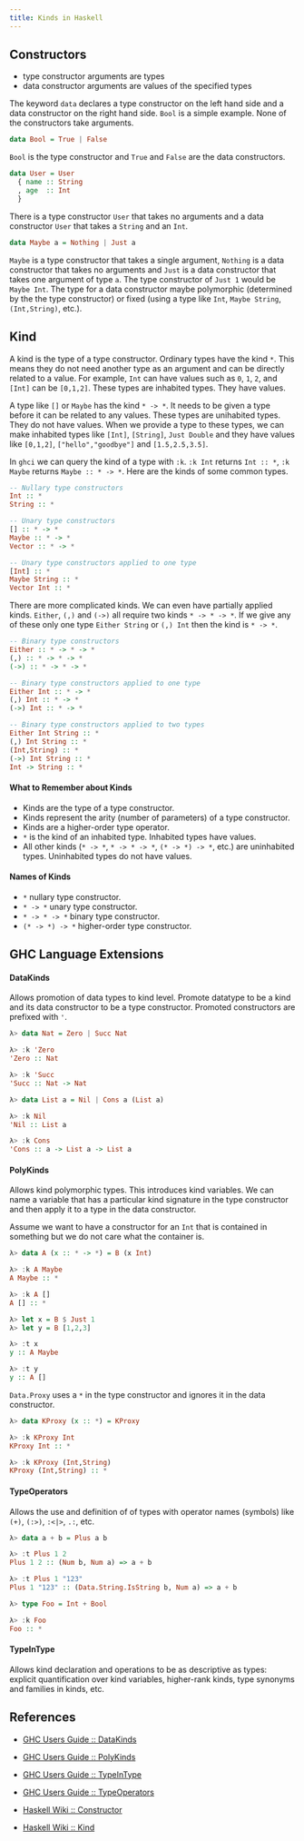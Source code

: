 ```yaml
---
title: Kinds in Haskell
---
```


## Constructors

- type constructor arguments are types
- data constructor arguments are values of the specified types

The keyword `data` declares a type constructor on the left hand side and a data 
constructor on the right hand side. `Bool` is a simple example. None of the 
constructors take arguments.

```haskell
data Bool = True | False
```

`Bool` is the type constructor and `True` and `False` are the data constructors.

```haskell
data User = User
  { name :: String
  , age  :: Int
  }
```

There is a type constructor `User` that takes no arguments and a data 
constructor `User` that takes a `String` and an `Int`.

```haskell
data Maybe a = Nothing | Just a
```

`Maybe` is a type constructor that takes a single argument, `Nothing` is a data
constructor that takes no arguments and `Just` is a data constructor that takes 
one argument of type `a`. The type constructor of `Just 1` would be `Maybe Int`.
The type for a data constructor maybe polymorphic (determined by the the type 
constructor) or fixed (using a type like `Int`, `Maybe String`, `(Int,String)`, 
etc.).

## Kind

A kind is the type of a type constructor. Ordinary types have the kind `*`. This 
means they do not need another type as an argument and can be directly related
to a value. For example, `Int` can have values such as `0`, `1`, `2`, and 
`[Int]` can be `[0,1,2]`. These types are inhabited types. They have values. 

A type like `[]` or `Maybe` has the kind `* -> *`. It needs to be given a type 
before it can be related to any values. These types are unihabited types. They
do not have values. When we provide a type to these types, we can make inhabited
types like `[Int]`, `[String]`, `Just Double` and they have values like `[0,1,2]`,
`["hello","goodbye"]` and `[1.5,2.5,3.5]`.

In `ghci` we can query the kind of a type with `:k`. `:k Int` returns
`Int :: *`, `:k Maybe` returns `Maybe :: * -> *`. Here are the kinds of some
common types.

```haskell
-- Nullary type constructors
Int :: *
String :: *

-- Unary type constructors
[] :: * -> *
Maybe :: * -> *
Vector :: * -> *

-- Unary type constructors applied to one type
[Int] :: *
Maybe String :: *
Vector Int :: *
```

There are more complicated kinds. We can even have partially applied kinds. 
`Either`, `(,)` and `(->)` all require two kinds `* -> * -> *`. If we give any
of these only one type `Either String` or `(,) Int` then the kind is `* -> *`.

```haskell
-- Binary type constructors
Either :: * -> * -> *
(,) :: * -> * -> *
(->) :: * -> * -> *

-- Binary type constructors applied to one type
Either Int :: * -> *
(,) Int :: * -> *
(->) Int :: * -> *

-- Binary type constructors applied to two types
Either Int String :: *
(,) Int String :: *
(Int,String) :: *
(->) Int String :: *
Int -> String :: *
```

#### What to Remember about Kinds

- Kinds are the type of a type constructor.
- Kinds represent the arity (number of parameters) of a type constructor.
- Kinds are a higher-order type operator.
- `*` is the kind of an inhabited type. Inhabited types have values.
- All other kinds (`* -> *`, `* -> * -> *`, `(* -> *) -> *`, etc.) are uninhabited types. Uninhabited types do not have values.

#### Names of Kinds

- `*` nullary type constructor.
- `* -> *` unary type constructor.
- `* -> * -> *` binary type constructor.
- `(* -> *) -> *` higher-order type constructor.


## GHC Language Extensions

#### DataKinds

Allows promotion of data types to kind level. Promote datatype to be a kind 
and its data constructor to be a type constructor. Promoted constructors are
prefixed with `'`.

```haskell
λ> data Nat = Zero | Succ Nat

λ> :k 'Zero
'Zero :: Nat

λ> :k 'Succ
'Succ :: Nat -> Nat

λ> data List a = Nil | Cons a (List a)

λ> :k Nil
'Nil :: List a

λ> :k Cons
'Cons :: a -> List a -> List a
```

#### PolyKinds

Allows kind polymorphic types. This introduces kind variables. We can name a 
variable that has a particular kind signature in the type constructor and then 
apply it to a type in the data constructor.

Assume we want to have a constructor for an `Int` that is contained in something
but we do not care what the container is.

```haskell
λ> data A (x :: * -> *) = B (x Int)

λ> :k A Maybe
A Maybe :: *

λ> :k A []
A [] :: *

λ> let x = B $ Just 1
λ> let y = B [1,2,3]

λ> :t x
y :: A Maybe

λ> :t y
y :: A []
```

`Data.Proxy` uses a `*` in the type constructor and ignores it in the data 
constructor.

```haskell
λ> data KProxy (x :: *) = KProxy

λ> :k KProxy Int
KProxy Int :: *

λ> :k KProxy (Int,String)
KProxy (Int,String) :: *
```

#### TypeOperators

Allows the use and definition of of types with operator names (symbols) like 
`(+)`, `(:>)`, `:<|>`, `.:`, etc.

```haskell
λ> data a + b = Plus a b

λ> :t Plus 1 2
Plus 1 2 :: (Num b, Num a) => a + b

λ> :t Plus 1 "123"
Plus 1 "123" :: (Data.String.IsString b, Num a) => a + b

λ> type Foo = Int + Bool

λ> :k Foo
Foo :: *
```

#### TypeInType

Allows kind declaration and operations to be as descriptive as types: explicit
quantification over kind variables, higher-rank kinds, type synonyms and 
families in kinds, etc.

## References

- [GHC Users Guide :: DataKinds](https://downloads.haskell.org/~ghc/8.0.2/docs/html/users_guide/glasgow_exts.html#ghc-flag--XDataKinds)

- [GHC Users Guide :: PolyKinds](https://downloads.haskell.org/~ghc/8.0.2/docs/html/users_guide/glasgow_exts.html#ghc-flag--XPolyKinds)

- [GHC Users Guide :: TypeInType](https://downloads.haskell.org/~ghc/8.0.2/docs/html/users_guide/glasgow_exts.html#ghc-flag--XTypeInType)

- [GHC Users Guide :: TypeOperators](https://downloads.haskell.org/~ghc/8.0.2/docs/html/users_guide/glasgow_exts.html#ghc-flag--XTypeOperators)

- [Haskell Wiki :: Constructor](https://wiki.haskell.org/Constructor)

- [Haskell Wiki :: Kind](https://wiki.haskell.org/Kind)
